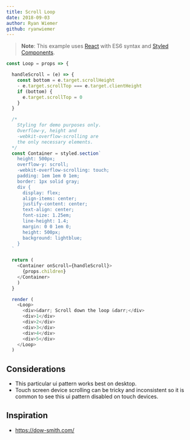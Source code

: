 ```yaml
---
title: Scroll Loop
date: 2018-09-03
author: Ryan Wiemer
github: ryanwiemer
---
```


> **Note**: This example uses [React](https://reactjs.org/) with ES6 syntax and [Styled Components](https://www.styled-components.com/).

```javascript
const Loop = props => {

  handleScroll = (e) => {
    const bottom = e.target.scrollHeight
    - e.target.scrollTop === e.target.clientHeight
    if (bottom) {
      e.target.scrollTop = 0
    }
  }

  /*
    Styling for demo purposes only.
    Overflow-y, height and
    -webkit-overflow-scrolling are
    the only necessary elements.
  */
  const Container = styled.section`
    height: 500px;
    overflow-y: scroll;
    -webkit-overflow-scrolling: touch;
    padding: 1em 1em 0 1em;
    border: 1px solid gray;
    div {
      display: flex;
      align-items: center;
      justify-content: center;
      text-align: center;
      font-size: 1.25em;
      line-height: 1.4;
      margin: 0 0 1em 0;
      height: 500px;
      background: lightblue;
    }
  `

  return (
    <Container onScroll={handleScroll}>
      {props.children}  
    </Container>
    )
  }

  render (
    <Loop>
      <div>&darr; Scroll down the loop &darr;</div>
      <div>1</div>
      <div>2</div>
      <div>3</div>
      <div>4</div>
      <div>5</div>
    </Loop>
  )
```

## Considerations
* This particular ui pattern works best on desktop.  
* Touch screen device scrolling can be tricky and inconsistent so it is common to see this ui pattern disabled on touch devices.

## Inspiration
* https://dow-smith.com/
